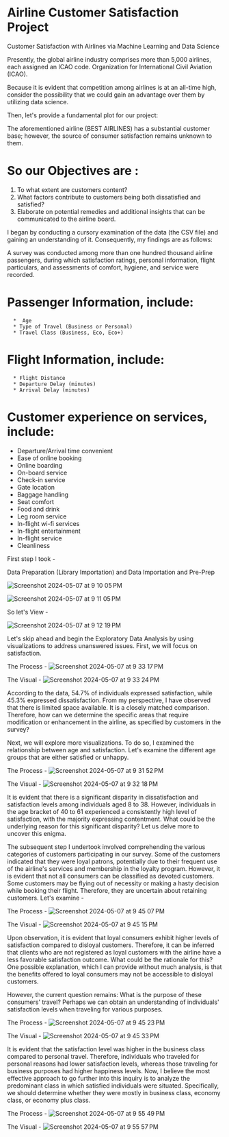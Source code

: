 # Airline Customer Satisfaction Project 
Customer Satisfaction with Airlines via Machine Learning and Data Science

Presently, the global airline industry comprises more than 5,000 airlines, each assigned an ICAO code. Organization for International Civil Aviation (ICAO). 

Because it is evident that competition among airlines is at an all-time high, consider the possibility that we could gain an advantage over them by utilizing data science. 

Then, let's provide a fundamental plot for our project:  

The aforementioned airline (BEST AIRLINES) has a substantial customer base; however, the source of consumer satisfaction remains unknown to them.

# So our Objectives are :

1) To what extent are customers content?
2) What factors contribute to customers being both dissatisfied and satisfied?
3) Elaborate on potential remedies and additional insights that can be communicated to the airline board.

I began by conducting a cursory examination of the data (the CSV file) and gaining an understanding of it. Consequently, my findings are as follows:

A survey was conducted among more than one hundred thousand airline passengers, during which satisfaction ratings, personal information, flight particulars, and assessments of comfort, hygiene, and service were recorded.

# Passenger Information, include:
      *  Age
      * Type of Travel (Business or Personal)
      * Travel Class (Business, Eco, Eco+)

# Flight Information, include:
      * Flight Distance
      * Departure Delay (minutes)
      * Arrival Delay (minutes)

# Customer experience on services, include:

  * Departure/Arrival time convenient
  * Ease of online booking
  * Online boarding
  * On-board service
  * Check-in service
  * Gate location
  * Baggage handling
  * Seat comfort
  * Food and drink
  * Leg room service
  * In-flight wi-fi services
  * In-flight entertainment
  * In-flight service
  * Cleanliness

First step I took -

Data Preparation (Library Importation) and Data Importation and Pre-Prep


![Screenshot 2024-05-07 at 9 10 05 PM](https://github.com/leandrenash/airlinecustomer/assets/73446394/1ecbba42-5615-4c09-ba8f-63da2afe9378)

![Screenshot 2024-05-07 at 9 11 05 PM](https://github.com/leandrenash/airlinecustomer/assets/73446394/cb765be3-bde3-44e4-a77d-6323bd57ed06)

So let's View - 

![Screenshot 2024-05-07 at 9 12 19 PM](https://github.com/leandrenash/airlinecustomer/assets/73446394/5846fcac-08bb-4bb3-8d86-a2c1c43e50de)

Let's skip ahead and begin the Exploratory Data Analysis by using visualizations to address unanswered issues. First, we will focus on satisfaction. 

The Process - 
![Screenshot 2024-05-07 at 9 33 17 PM](https://github.com/leandrenash/airlinecustomer/assets/73446394/2399667f-134c-44d7-88eb-fa6ec7b8637a)

The Visual - 
![Screenshot 2024-05-07 at 9 33 24 PM](https://github.com/leandrenash/airlinecustomer/assets/73446394/1d6eda50-269f-47e0-a6c6-dbfabc924df2)


According to the data, 54.7% of individuals expressed satisfaction, while 45.3% expressed dissatisfaction. From my perspective, I have observed that there is limited space available. It is a closely matched comparison. Therefore, how can we determine the specific areas that require modification or enhancement in the airline, as specified by customers in the survey? 

Next, we will explore more visualizations. To do so, I examined the relationship between age and satisfaction. Let's examine the different age groups that are either satisfied or unhappy. 

The Process - 
![Screenshot 2024-05-07 at 9 31 52 PM](https://github.com/leandrenash/airlinecustomer/assets/73446394/3152d177-a666-4eed-a095-7bb4ea7d8ed9)

The Visual - 
![Screenshot 2024-05-07 at 9 32 18 PM](https://github.com/leandrenash/airlinecustomer/assets/73446394/951c7997-f7a3-4e16-852d-5897b89e02b6)

It is evident that there is a significant disparity in dissatisfaction and satisfaction levels among individuals aged 8 to 38. However, individuals in the age bracket of 40 to 61 experienced a consistently high level of satisfaction, with the majority expressing contentment. What could be the underlying reason for this significant disparity? Let us delve more to uncover this enigma. 

The subsequent step I undertook involved comprehending the various categories of customers participating in our survey. Some of the customers indicated that they were loyal patrons, potentially due to their frequent use of the airline's services and membership in the loyalty program. However, it is evident that not all consumers can be classified as devoted customers. Some customers may be flying out of necessity or making a hasty decision while booking their flight. Therefore, they are uncertain about retaining customers. Let's examine -

The Process - 
![Screenshot 2024-05-07 at 9 45 07 PM](https://github.com/leandrenash/airlinecustomer/assets/73446394/2c846755-c41f-4a2e-a9fb-f114a60e088a)

The Visual - 
![Screenshot 2024-05-07 at 9 45 15 PM](https://github.com/leandrenash/airlinecustomer/assets/73446394/a9270747-a8d0-4768-9100-62248a140778)

Upon observation, it is evident that loyal consumers exhibit higher levels of satisfaction compared to disloyal customers. Therefore, it can be inferred that clients who are not registered as loyal customers with the airline have a less favorable satisfaction outcome. What could be the rationale for this? One possible explanation, which I can provide without much analysis, is that the benefits offered to loyal consumers may not be accessible to disloyal customers. 

However, the current question remains: What is the purpose of these consumers' travel? Perhaps we can obtain an understanding of individuals' satisfaction levels when traveling for various purposes.

The Process - 
![Screenshot 2024-05-07 at 9 45 23 PM](https://github.com/leandrenash/airlinecustomer/assets/73446394/dfb34670-1bcb-4fa6-8236-ee69ffc3f979)

The Visual - 
![Screenshot 2024-05-07 at 9 45 33 PM](https://github.com/leandrenash/airlinecustomer/assets/73446394/0c49ea23-e4e0-4425-98b2-fbf0d1e1c748)

It is evident that the satisfaction level was higher in the business class compared to personal travel. Therefore, individuals who traveled for personal reasons had lower satisfaction levels, whereas those traveling for business purposes had higher happiness levels. Now, I believe the most effective approach to go further into this inquiry is to analyze the predominant class in which satisfied individuals were situated. Specifically, we should determine whether they were mostly in business class, economy class, or economy plus class.

The Process - 
![Screenshot 2024-05-07 at 9 55 49 PM](https://github.com/leandrenash/airlinecustomer/assets/73446394/e760ad3f-f754-4083-85f4-37634e107598)

The Visual - 
![Screenshot 2024-05-07 at 9 55 57 PM](https://github.com/leandrenash/airlinecustomer/assets/73446394/b8f441b3-6ae4-4d1b-88f2-21d0f18a10a9)





